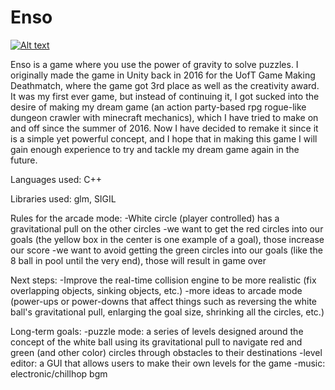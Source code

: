 # Enso
[![Alt text](https://img.youtube.com/vi/OimTkWG0jM8/0.jpg)](https://www.youtube.com/watch?v=OimTkWG0jM8)

Enso is a game where you use the power of gravity to solve puzzles. I originally made the game in Unity back in 2016 for the UofT Game Making Deathmatch, where the game got 3rd place as well as the creativity award. It was my first ever game, but instead of continuing it, I got sucked into the desire of making my dream game (an action party-based rpg rogue-like dungeon crawler with minecraft mechanics), which I have tried to make on and off since the summer of 2016. Now I have decided to remake it since it is a simple yet powerful concept, and I hope that in making this game I will gain enough experience to try and tackle my dream game again in the future.

Languages used:
C++

Libraries used:
glm, SIGIL

Rules for the arcade mode:
-White circle (player controlled) has a gravitational pull on the other circles
-we want to get the red circles into our goals (the yellow box in the center is one example of a goal), those increase our score
-we want to avoid getting the green circles into our goals (like the 8 ball in pool until the very end), those will result in game over

Next steps:
-Improve the real-time collision engine to be more realistic (fix overlapping objects, sinking objects, etc.)
-more ideas to arcade mode (power-ups or power-downs that affect things such as reversing the white ball's gravitational pull, enlarging the goal size, shrinking all the circles, etc.)

Long-term goals:
-puzzle mode: a series of levels designed around the concept of the white ball using its gravitational pull to navigate red and green (and other color) circles through obstacles to their destinations
-level editor: a GUI that allows users to make their own levels for the game
-music: electronic/chillhop bgm